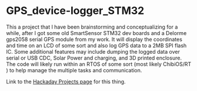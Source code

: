 GPS_device-logger_STM32
=======================

This a project that I have been brainstorming and conceptualizing for a while, after I got some old SmartSensor STM32 dev boards and a Delorme gps2058 serial GPS module from my work. It will display the coordinates and time on an LCD of some sort and also log GPS data to a 2MB SPI flash IC. Some additional features may include dumping the logged data over serial or USB CDC, Solar Power and charging, and 3D printed enclosure. The code will likely run within an RTOS of some sort (most likely ChibiOS/RT ) to help manage the multiple tasks and communication.

Link to the [Hackaday Projects page](http://hackaday.io/project/3062-GPS_device-logger_STM32) for this thing.
